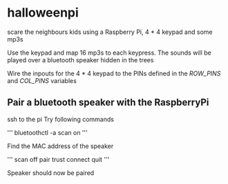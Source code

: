 # halloweenpi

scare the neighbours kids using a Raspberry Pi, 4 * 4 keypad and some mp3s

Use the keypad and map 16 mp3s to each keypress.  The sounds will be played over a bluetooth speaker hidden in the trees

Wire the inpouts for the 4 * 4 keypad to the PINs defined in the _ROW_PINS_ and _COL_PINS_ variables

## Pair a bluetooth speaker with the RaspberryPi

ssh to the pi
Try following commands
  
  ''' 
  bluetoothctl -a
  scan on 
  '''

Find the MAC address of the speaker
  
  '''
  scan off
  pair <MAC Address>
  trust <MAC Address>
  connect <MAC Address>
  quit
  '''
  
Speaker should now be paired
  
